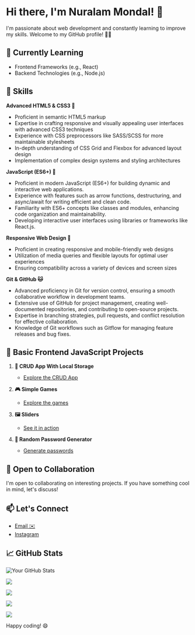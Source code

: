 # Hi there, I'm Nuralam Mondal! 👋

I'm passionate about web development and constantly learning to improve my skills. Welcome to my GitHub profile! 👨‍💻

## 🌱 Currently Learning
- Frontend Frameworks (e.g., React)
- Backend Technologies (e.g., Node.js)

## 🔧 Skills
 **Advanced HTML5 & CSS3 🚀**
  - Proficient in semantic HTML5 markup
  - Expertise in crafting responsive and visually appealing user interfaces with advanced CSS3 techniques
  - Experience with CSS preprocessors like SASS/SCSS for more maintainable stylesheets
  - In-depth understanding of CSS Grid and Flexbox for advanced layout design
  - Implementation of complex design systems and styling architectures

**JavaScript (ES6+) 🥷**
  - Proficient in modern JavaScript (ES6+) for building dynamic and interactive web applications.
  - Experience with features such as arrow functions, destructuring, and async/await for writing efficient and clean code.
  - Familiarity with ES6+ concepts like classes and modules, enhancing code organization and maintainability.
  - Developing interactive user interfaces using libraries or frameworks like React.js.

 **Responsive Web Design 📱**
  - Proficient in creating responsive and mobile-friendly web designs
  - Utilization of media queries and flexible layouts for optimal user experiences
  - Ensuring compatibility across a variety of devices and screen sizes

**Git & GitHub 🐱**
  - Advanced proficiency in Git for version control, ensuring a smooth collaborative workflow in development teams.
  - Extensive use of GitHub for project management, creating well-documented repositories, and contributing to open-source projects.
  - Expertise in branching strategies, pull requests, and conflict resolution for effective collaboration.
  - Knowledge of Git workflows such as Gitflow for managing feature releases and bug fixes.

## 🚀 Basic Frontend JavaScript Projects

1. **🔄 CRUD App With Local Storage**
   - [Explore the CRUD App](https://nur-9922.github.io/CRUD-App-With-Local-Storage/)

2. **🎮 Simple Games**
   - [Explore the games](https://nur-9922.github.io/SIMPLE-GAMES)

3. **🖼️ Sliders**
   - [See it in action](https://github.com/your-username/sliders)

4. **🔐 Random Password Generator**
   - [Generate passwords](https://nur-9922.github.io/random-pas-gen/)
  

## 🤝 Open to Collaboration

I'm open to collaborating on interesting projects. If you have something cool in mind, let's discuss!


## 📫 Let's Connect
- [Email ✉️](mailto:mail.nur.9922@gmail.com)
- [Instagram ](https://www.instagram.com/nuralam_9922/)


## 📈 GitHub Stats

![Your GitHub Stats](https://github-readme-stats.vercel.app/api?username=NUR-9922&show_icons=true&theme=radical)

![](https://github-readme-stats.vercel.app/api?username=NUR-9922&theme=dark&hide_border=false&include_all_commits=true&count_private=true)

![](https://github-readme-streak-stats.herokuapp.com/?user=NUR-9922&theme=dark&hide_border=false)

![](https://github-readme-stats.vercel.app/api/top-langs/?username=NUR-9922&theme=dark&hide_border=false&include_all_commits=true&count_private=true&layout=compact)

![](https://visitcount.itsvg.in/api?id=NUR-9922&icon=0&color=0)


Happy coding! 😄
